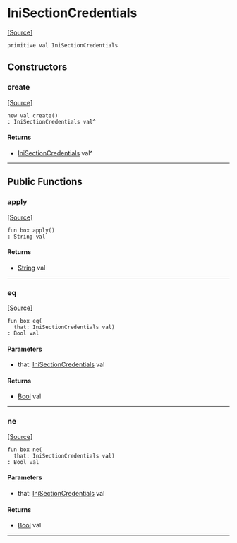 # IniSectionCredentials
<span class="source-link">[[Source]](src/mqtt-configurator/iniStrings.md#L-0-64)</span>
```pony
primitive val IniSectionCredentials
```

## Constructors

### create
<span class="source-link">[[Source]](src/mqtt-configurator/iniStrings.md#L-0-64)</span>


```pony
new val create()
: IniSectionCredentials val^
```

#### Returns

* [IniSectionCredentials](mqtt-configurator-IniSectionCredentials.md) val^

---

## Public Functions

### apply
<span class="source-link">[[Source]](src/mqtt-configurator/iniStrings.md#L-0-64)</span>


```pony
fun box apply()
: String val
```

#### Returns

* [String](builtin-String.md) val

---

### eq
<span class="source-link">[[Source]](src/mqtt-configurator/iniStrings.md#L-0-64)</span>


```pony
fun box eq(
  that: IniSectionCredentials val)
: Bool val
```
#### Parameters

*   that: [IniSectionCredentials](mqtt-configurator-IniSectionCredentials.md) val

#### Returns

* [Bool](builtin-Bool.md) val

---

### ne
<span class="source-link">[[Source]](src/mqtt-configurator/iniStrings.md#L-0-64)</span>


```pony
fun box ne(
  that: IniSectionCredentials val)
: Bool val
```
#### Parameters

*   that: [IniSectionCredentials](mqtt-configurator-IniSectionCredentials.md) val

#### Returns

* [Bool](builtin-Bool.md) val

---

